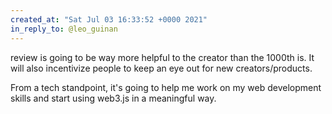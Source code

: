 ```yaml
---
created_at: "Sat Jul 03 16:33:52 +0000 2021"
in_reply_to: @leo_guinan
---
```


review is going to be way more helpful to the creator than the 1000th is. It will also incentivize people to keep an eye out for new creators/products. 

From a tech standpoint, it's going to help me work on my web development skills and start using web3.js in a meaningful way.
